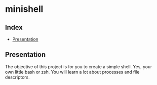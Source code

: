 # minishell

## Index

* [Presentation](#Presentation)

## Presentation

The objective of this project is for you to create a simple shell. Yes, your own little bash or zsh. You will learn a lot about processes and file descriptors.